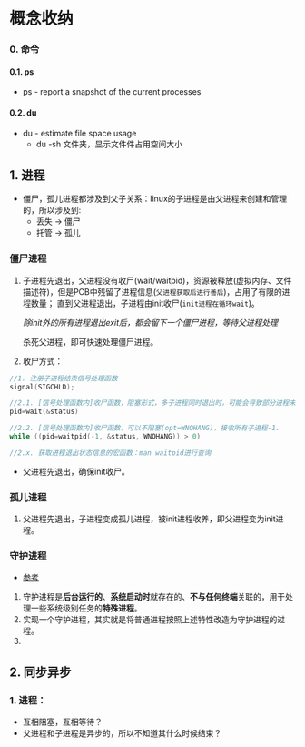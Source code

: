 # 概念收纳

### 0. 命令

#### 0.1. ps

- ps - report a snapshot of the current processes

#### 0.2. du

- du - estimate file space usage
  - du -sh 文件夹，显示文件件占用空间大小

## 1. 进程

- 僵尸，孤儿进程都涉及到父子关系：linux的子进程是由父进程来创建和管理的，所以涉及到:
  - 丢失 -> 僵尸
  - 托管 -> 孤儿

### 僵尸进程<defunct>

1. 子进程先退出，父进程没有收尸(wait/waitpid)，资源被释放(虚拟内存、文件描述符)，但是PCB中残留了进程信息(`父进程获取后进行善后`)，占用了有限的进程数量；
    直到父进程退出，子进程由init收尸(`init进程在循环wait`)。

    *除init外的所有进程退出exit后，都会留下一个僵尸进程，等待父进程处理*
    
    杀死父进程，即可快速处理僵尸进程。
    
2. 收尸方式：
```c
//1. 注册子进程结束信号处理函数
signal(SIGCHLD);

//2.1. [信号处理函数内]收尸函数，阻塞形式，多子进程同时退出时，可能会导致部分进程未被收尸处理。
pid=wait(&status)

//2.2. [信号处理函数内]收尸函数，可以不阻塞(opt=WNOHANG)，接收所有子进程-1.
while ((pid=waitpid(-1, &status, WNOHANG)) > 0)

//2.x. 获取进程退出状态信息的宏函数：man waitpid进行查询
```

- 父进程先退出，确保init收尸。

### 孤儿进程<ppid init>

1. 父进程先退出，子进程变成孤儿进程，被init进程收养，即父进程变为init进程。

### 守护进程

- [参考](https://blog.csdn.net/mijichui2153/article/details/81394387)

1. 守护进程是**后台运行的**、**系统启动时**就存在的、**不与任何终端**关联的，用于处理一些系统级别任务的**特殊进程**。
2. 实现一个守护进程，其实就是将普通进程按照上述特性改造为守护进程的过程。
3. 

## 2. 同步异步

### 1. 进程：

- 互相阻塞，互相等待？
- 父进程和子进程是异步的，所以不知道其什么时候结束？